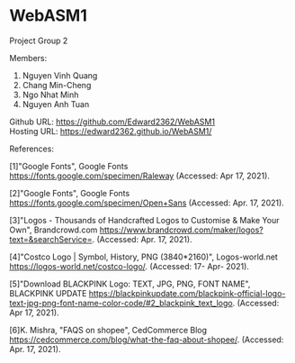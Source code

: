 # WebASM1

Project Group 2

Members:
1. Nguyen Vinh Quang
2. Chang Min-Cheng
3. Ngo Nhat Minh 
4. Nguyen Anh Tuan

Github URL: https://github.com/Edward2362/WebASM1	
Hosting URL: https://edward2362.github.io/WebASM1/

References:

[1]"Google Fonts", Google Fonts
https://fonts.google.com/specimen/Raleway (Accessed: Apr 17, 2021).

[2]"Google Fonts", Google Fonts
https://fonts.google.com/specimen/Open+Sans (Accessed: Apr. 17, 2021).

[3]"Logos - Thousands of Handcrafted Logos to Customise & Make Your Own", Brandcrowd.com
https://www.brandcrowd.com/maker/logos?text=&searchService=. (Accessed: Apr. 17, 2021).

[4]"Costco Logo | Symbol, History, PNG (3840*2160)", Logos-world.net
https://logos-world.net/costco-logo/. (Accessed: 17- Apr- 2021).

[5]"Download BLACKPINK Logo: TEXT, JPG, PNG, FONT NAME", BLACKPINK UPDATE
https://blackpinkupdate.com/blackpink-official-logo-text-jpg-png-font-name-color-code/#2_blackpink_text_logo. (Accessed: Apr 17, 2021).

[6]K. Mishra, "FAQS on shopee", CedCommerce Blog
https://cedcommerce.com/blog/what-the-faq-about-shopee/. (Accessed: Apr. 17, 2021).
